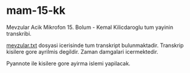 # mam-15-kk
Mevzular Acik Mikrofon 15. Bolum - Kemal Kilicdaroglu tum yayinin transkribi. 

[mevzular.txt](mevzular.txt) dosyasi icerisinde tum transkript bulunmaktadir. Transkrip kisilere gore ayrilmis degildir. Zaman damgalari icermektedir. 

Pyannote ile kisilere gore ayirma islemi yapilacak.

